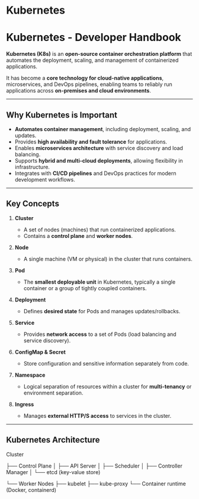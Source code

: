 # Kubernetes

# Kubernetes - Developer Handbook

**Kubernetes (K8s)** is an **open-source container orchestration platform** that automates the deployment, scaling, and management of containerized applications.  

It has become a **core technology for cloud-native applications**, microservices, and DevOps pipelines, enabling teams to reliably run applications across **on-premises and cloud environments**.

---

## Why Kubernetes is Important

- **Automates container management**, including deployment, scaling, and updates.  
- Provides **high availability and fault tolerance** for applications.  
- Enables **microservices architecture** with service discovery and load balancing.  
- Supports **hybrid and multi-cloud deployments**, allowing flexibility in infrastructure.  
- Integrates with **CI/CD pipelines** and DevOps practices for modern development workflows.  

---

## Key Concepts

1. **Cluster**
   - A set of nodes (machines) that run containerized applications.  
   - Contains a **control plane** and **worker nodes**.

2. **Node**
   - A single machine (VM or physical) in the cluster that runs containers.  

3. **Pod**
   - The **smallest deployable unit** in Kubernetes, typically a single container or a group of tightly coupled containers.

4. **Deployment**
   - Defines **desired state** for Pods and manages updates/rollbacks.  

5. **Service**
   - Provides **network access** to a set of Pods (load balancing and service discovery).  

6. **ConfigMap & Secret**
   - Store configuration and sensitive information separately from code.

7. **Namespace**
   - Logical separation of resources within a cluster for **multi-tenancy** or environment separation.

8. **Ingress**
   - Manages **external HTTP/S access** to services in the cluster.

---

## Kubernetes Architecture

Cluster

├── Control Plane
│   ├── API Server
│   ├── Scheduler
│   ├── Controller Manager
│   └── etcd (key-value store)

└── Worker Nodes
├── kubelet
├── kube-proxy
└── Container runtime (Docker, containerd)